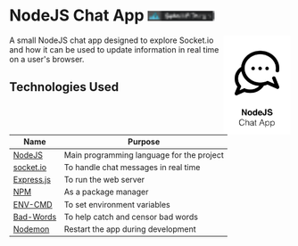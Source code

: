 # NodeJS Chat App <a href="https://github.com/SeanMcTernan" target="_blank"><img src="https://raw.githubusercontent.com/SeanMcTernan/SeanMcTernan/140c9255ba95e71fc0988bc36cc1f327fe360b9f/ReadMe_Badge.svg" width="120"/></a>


<img src="https://raw.githubusercontent.com/SeanMcTernan/SeanMcTernan/8bbd1f099646363b32cc039953efc3cf1137dad8/nodejs_chat_app.svg" align="right"
     alt="NodeJS Chat App Image By Sean Mc Ternan " width="120" height="178">

A small NodeJS chat app designed to explore Socket.io and how it can be used to update information in real time on a user's browser. 

## Technologies Used
| Name                                                        | Purpose                                                                                                    |
| ----------------------------------------------------------- | ---------------------------------------------------------------------------------------------------------- |
| [NodeJS](https://nodejs.org/en/)         | Main programming language for the project |
| [socket.io](https://socket.io/)                      | To handle chat messages in real time |
| [Express.js](https://expressjs.com/)                            | To run the web server |
| [NPM](https://www.npmjs.com/)                                | As a package manager                                                         |
| [ENV-CMD](https://www.npmjs.com/package/env-cmd)                     | To set environment variables |                                                             
| [Bad-Words](https://www.npmjs.com/package/bad-words) | To help catch and censor bad words |
| [Nodemon](https://www.npmjs.com/package/nodemon) | Restart the app during development |                                                


